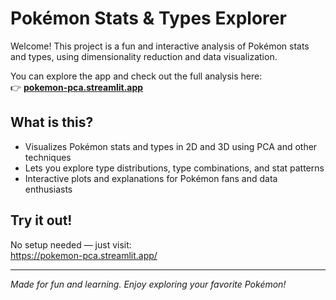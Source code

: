# Pokémon Stats & Types Explorer

Welcome! This project is a fun and interactive analysis of Pokémon stats and types, using dimensionality reduction and data visualization.

You can explore the app and check out the full analysis here:  
👉 **[pokemon-pca.streamlit.app](https://pokemon-pca.streamlit.app/)**

## What is this?

- Visualizes Pokémon stats and types in 2D and 3D using PCA and other techniques
- Lets you explore type distributions, type combinations, and stat patterns
- Interactive plots and explanations for Pokémon fans and data enthusiasts

## Try it out!

No setup needed — just visit:  
https://pokemon-pca.streamlit.app/

---

*Made for fun and learning. Enjoy exploring your favorite Pokémon!*